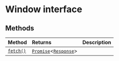 # Window interface















## Methods

| Method	   |  Returns	| Description|
|:-------------|:-------|:-----------|
|[`fetch()`](fetch-window.md)      | [`Promise`](../../web-apis.api/class/promise.md)<[`Response`](../../web-apis.api/class/response.md)> |  |





